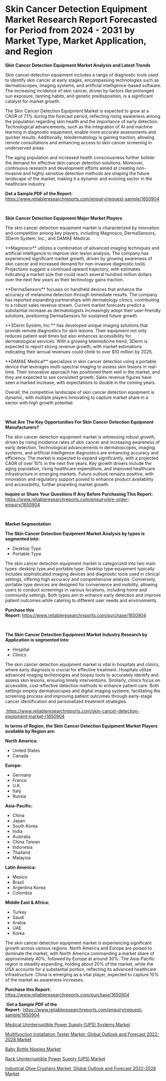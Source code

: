 <p><h1>Skin Cancer Detection Equipment Market Research Report Forecasted for Period from 2024 -  2031 by Market Type, Market Application, and Region</h1></p><p><strong>Skin Cancer Detection Equipment Market Analysis and Latest Trends</strong></p>
<p><p>Skin cancer detection equipment includes a range of diagnostic tools used to identify skin cancer at early stages, encompassing technologies such as dermatoscopes, imaging systems, and artificial intelligence-based software. The increasing incidence of skin cancer, driven by factors like prolonged sun exposure, tanning habits, and genetic predisposition, is a significant catalyst for market growth. </p><p>The Skin Cancer Detection Equipment Market is expected to grow at a CAGR of 7.1% during the forecast period, reflecting rising awareness among the population regarding skin health and the importance of early detection. Technological advancements, such as the integration of AI and machine learning in diagnostic equipment, enable more accurate assessments and quicker results. Additionally, teledermatology is gaining traction, allowing remote consultations and enhancing access to skin cancer screening in underserved areas. </p><p>The aging population and increased health consciousness further bolster the demand for effective skin cancer detection solutions. Moreover, continuous research and development efforts aimed at creating non-invasive and highly sensitive detection methods are shaping the future landscape of the market, making it a dynamic and evolving sector in the healthcare industry.</p></p>
<p><strong>Get a Sample PDF of the Report:&nbsp;</strong> <a href="https://www.reliableresearchreports.com/enquiry/request-sample/1650904?utm_campaign=9&utm_medium=2&utm_source=Github&utm_content=ia&utm_term=12102024&utm_id=skin-cancer-detection-equipment">https://www.reliableresearchreports.com/enquiry/request-sample/1650904</a></p>
<p>&nbsp;</p>
<p><strong>Skin Cancer Detection Equipment Major Market Players</strong></p>
<p><p>The skin cancer detection equipment market is characterized by innovation and competition among key players, including Magnosco, DermaSensors, 3Derm System, Inc., and DAMAE Medical. </p><p>**Magnosco** utilizes a combination of advanced imaging techniques and artificial intelligence to improve skin lesion analysis. The company has experienced significant market growth, driven by growing awareness of skin cancer and increased demand for non-invasive diagnostic tools. Projections suggest a continued upward trajectory, with estimates indicating a market size that could reach several hundred million dollars over the next few years as their technology gains traction.</p><p>**DermaSensors** focuses on handheld devices that enhance the accuracy of melanoma detection through immediate results. The company has reported expanding partnerships with dermatology clinics, contributing to a robust sales revenue stream. Current market forecasts predict a substantial increase as dermatologists increasingly adopt their user-friendly solutions, positioning DermaSensors for sustained future growth.</p><p>**3Derm System, Inc.** has developed unique imaging solutions that provide remote diagnostics for skin lesions. Their equipment not only reduces patient wait times but also enhances accessibility for dermatological services. With a growing telemedicine trend, 3Derm is expected to report strong revenue growth, with market estimations indicating their annual revenues could climb to over $10 million by 2025.</p><p>**DAMAE Medical** specializes in skin cancer detection using a portable device that leverages multi-spectral imaging to assess skin lesions in real-time. Their innovative approach has positioned them well in the market, and they are expected to see consistent growth. Sales revenue figures have seen a marked increase, with expectations to double in the coming years.</p><p>Overall, the competitive landscape of skin cancer detection equipment is dynamic, with multiple players innovating to capture market share in a sector with high growth potential.</p></p>
<p>&nbsp;</p>
<p><strong>What Are The Key Opportunities For Skin Cancer Detection Equipment Manufacturers?</strong></p>
<p><p>The skin cancer detection equipment market is witnessing robust growth, driven by rising incidence rates of skin cancer and increasing awareness of early detection. Technological advancements in dermatoscopes, imaging systems, and artificial intelligence diagnostics are enhancing accuracy and efficiency. The market is expected to expand significantly, with a projected CAGR of over 10% in the next five years. Key growth drivers include the aging population, rising healthcare expenditure, and improved healthcare infrastructure in emerging markets. Future outlook remains positive, with innovation and regulatory support poised to enhance product availability and accessibility, further propelling market growth.</p></p>
<p><strong>Inquire or Share Your Questions If Any Before Purchasing This Report:</strong> <a href="https://www.reliableresearchreports.com/enquiry/pre-order-enquiry/1650904?utm_campaign=9&utm_medium=2&utm_source=Github&utm_content=ia&utm_term=12102024&utm_id=skin-cancer-detection-equipment">https://www.reliableresearchreports.com/enquiry/pre-order-enquiry/1650904</a></p>
<p>&nbsp;</p>
<p><strong>Market Segmentation</strong></p>
<p><strong>The Skin Cancer Detection Equipment Market Analysis by types is segmented into:</strong></p>
<p><ul><li>Desktop Type</li><li>Portable Type</li></ul></p>
<p><p>The skin cancer detection equipment market is categorized into two main types: desktop type and portable type. Desktop type equipment typically includes sophisticated imaging devices and diagnostic tools used in clinical settings, offering high accuracy and comprehensive analysis. Conversely, portable type devices are designed for convenience and mobility, allowing users to conduct screenings in various locations, including home and community settings. Both types aim to enhance early detection and improve patient outcomes while catering to different user needs and environments.</p></p>
<p><strong>Purchase this Report:&nbsp;</strong><a href="https://www.reliableresearchreports.com/purchase/1650904?utm_campaign=9&utm_medium=2&utm_source=Github&utm_content=ia&utm_term=12102024&utm_id=skin-cancer-detection-equipment">https://www.reliableresearchreports.com/purchase/1650904</a></p>
<p>&nbsp;</p>
<p><strong>The Skin Cancer Detection Equipment Market Industry Research by Application is segmented into:</strong></p>
<p><ul><li>Hospital</li><li>Clinics</li></ul></p>
<p><p>The skin cancer detection equipment market is vital in hospitals and clinics, where early diagnosis is crucial for effective treatment. Hospitals utilize advanced imaging technologies and biopsy tools to accurately identify and assess skin lesions, ensuring timely interventions. Similarly, clinics focus on accessible, cost-effective detection methods to enhance patient care. Both settings employ dermatoscopes and digital imaging systems, facilitating the screening process and improving patient outcomes through early-stage cancer identification and personalized treatment strategies.</p></p>
<p><a href="https://www.reliableresearchreports.com/skin-cancer-detection-equipment-market-r1650904?utm_campaign=9&utm_medium=2&utm_source=Github&utm_content=ia&utm_term=12102024&utm_id=skin-cancer-detection-equipment">&nbsp;https://www.reliableresearchreports.com/skin-cancer-detection-equipment-market-r1650904</a></p>
<p><strong>In terms of Region, the Skin Cancer Detection Equipment Market Players available by Region are:</strong></p>
<p>
    <p> <strong> North America: </strong>
        <ul>
            <li>United States</li>
            <li>Canada</li>
        </ul>
        </p> 
    <p> <strong> Europe: </strong>
        <ul>
            <li>Germany</li>
            <li>France</li>
            <li>U.K.</li>
            <li>Italy</li>
            <li>Russia</li>
        </ul>
        </p> 
    <p> <strong> Asia-Pacific: </strong>
        <ul>
            <li>China</li>
            <li>Japan</li>
            <li>South Korea</li>
            <li>India</li>
            <li>Australia</li>
            <li>China Taiwan</li>
            <li>Indonesia</li>
            <li>Thailand</li>
            <li>Malaysia</li>
        </ul>
        </p> 
    <p> <strong> Latin America: </strong>
        <ul>
            <li>Mexico</li>
            <li>Brazil</li>
            <li>Argentina Korea</li>
            <li>Colombia</li>
        </ul>
        </p> 
    <p> <strong> Middle East & Africa: </strong>
        <ul>
            <li>Turkey</li>
            <li>Saudi</li>
            <li>Arabia</li>
            <li>UAE</li>
            <li>Korea</li>
        </ul>
    </p>
    </p>
<p><p>The skin cancer detection equipment market is experiencing significant growth across various regions. North America and Europe are poised to dominate the market, with North America commanding a market share of approximately 40%, followed by Europe at around 30%. The Asia-Pacific region is steadily expanding, holding about 20% of the market, while the USA accounts for a substantial portion, reflecting its advanced healthcare infrastructure. China is emerging as a vital player, expected to capture 10% of the market as awareness increases.</p></p>
<p><strong>Purchase this Report: </strong><a href="https://www.reliableresearchreports.com/purchase/1650904?utm_campaign=9&utm_medium=2&utm_source=Github&utm_content=ia&utm_term=12102024&utm_id=skin-cancer-detection-equipment">https://www.reliableresearchreports.com/purchase/1650904</a></p>
<p>&nbsp;<strong>Get a Sample PDF of the Report:&nbsp;&nbsp;</strong><a href="https://www.reliableresearchreports.com/enquiry/request-sample/1650904?utm_campaign=9&utm_medium=2&utm_source=Github&utm_content=ia&utm_term=12102024&utm_id=skin-cancer-detection-equipment">https://www.reliableresearchreports.com/enquiry/request-sample/1650904</a></p>
<p><strong></strong></p>
<p><p><a href="https://www.linkedin.com/pulse/medical-uninterruptible-power-supply-ups-systems-market-growth-x36wf?utm_campaign=9&utm_medium=2&utm_source=Github&utm_content=ia&utm_term=12102024&utm_id=skin-cancer-detection-equipment">Medical Uninterruptible Power Supply (UPS) Systems Market</a></p><p><a href="https://github.com/FlorianWolf90/Market-Research-Report-List-1/blob/main/multifunction-installation-tester-market-global-outlook-and-forecast-2022-2028-market.md?utm_campaign=9&utm_medium=2&utm_source=Github&utm_content=ia&utm_term=12102024&utm_id=skin-cancer-detection-equipment">Multifunction Installation Tester Market, Global Outlook and Forecast 2022-2028 Market</a></p><p><a href="https://www.linkedin.com/pulse/future-ready-strategic-insights-global-baby-bottle-nipples-g6oqe?utm_campaign=9&utm_medium=2&utm_source=Github&utm_content=ia&utm_term=12102024&utm_id=skin-cancer-detection-equipment">Baby Bottle Nipples Market</a></p><p><a href="https://www.linkedin.com/pulse/insights-rack-uninterruptible-power-supply-ups-industry-k3cbf?utm_campaign=9&utm_medium=2&utm_source=Github&utm_content=ia&utm_term=12102024&utm_id=skin-cancer-detection-equipment">Rack Uninterruptible Power Supply (UPS) Market</a></p><p><a href="https://github.com/NargisHussain75/Market-Research-Report-List-1/blob/main/industrial-olive-crushers-market-global-outlook-and-forecast-2022-2028-market.md?utm_campaign=9&utm_medium=2&utm_source=Github&utm_content=ia&utm_term=12102024&utm_id=skin-cancer-detection-equipment">Industrial Olive Crushers Market, Global Outlook and Forecast 2022-2028 Market</a></p></p>